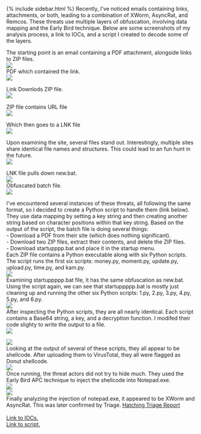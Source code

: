 {% include sidebar.html %}
Recently, I've noticed emails containing links, attachments, or both, leading to a combination of XWorm, AsyncRat, and Remcos. These threats use multiple layers of obfuscation, involving data mapping and the Early Bird technique. Below are some screenshots of my analysis process, a link to IOCs, and a script I created to decode some of the layers.


The starting point is an email containing a PDF attachment, alongside links to ZIP files.
<br>
<a href="Screenshots/XA1.png"> 
<img src="Screenshots/XA1.png">
</a>
<br>
PDF which contained the link.
<br>
<a href="Screenshots/XA2.png"> 
<img src="Screenshots/XA2.png">
</a>
<br>

Link Downlods ZIP file.
<br>
<a href="Screenshots/XA2_1.png"> 
<img src="Screenshots/XA2_1.png">
</a>
<br>

ZIP file contains URL file
<br>
<a href="Screenshots/XA4.png"> 
<img src="Screenshots/XA4.png">
</a>
<br>

Which then goes to a LNK file
<br>
<a href="Screenshots/XA5.png"> 
<img src="Screenshots/XA5.png">
</a>
<br>

Upon examining the site, several files stand out. Interestingly, multiple sites share identical file names and structures. This could lead to an fun hunt in the future.
<br>
<a href="Screenshots/XA6.png"> 
<img src="Screenshots/XA6.png">
</a>
<br>

LNK file pulls down new.bat.
<br>
<a href="Screenshots/XA6_.png"> 
<img src="Screenshots/XA6_.png">
</a>
<br>
Obfuscated batch file. 
<br>
<a href="Screenshots/XA7.png"> 
<img src="Screenshots/XA7.png">
</a>
<br>

I've encountered several instances of these threats, all following the same format, so I decided to create a Python script to handle them (link below). They use data mapping by setting a key string and then creating another string based on character positions within that key string. Based on the output of the script, the batch file is doing several things:<br>
    - Download a PDF from their site (which does nothing significant).<br>
    - Download two ZIP files, extract their contents, and delete the ZIP files.<br>
    - Download startupppp.bat and place it in the startup menu.<br>
Each ZIP file contains a Python executable along with six Python scripts. The script runs the first six scripts: money.py, moment.py, update.py, upload.py, time.py, and kam.py.
<br>
<a href="Screenshots/XA8.png"> 
<img src="Screenshots/XA8.png">
</a>
<br>
Examining startuppppp.bat file, it has the same obfuscation as new.bat. Using the script again, we can see that startuppppp.bat is mostly just cleaning up and running the other six Python scripts: 1.py, 2.py, 3.py, 4.py, 5.py, and 6.py.
<br>
<a href="Screenshots/XA9.png"> 
<img src="Screenshots/XA9.png">
</a>
<br>
After inspecting the Python scripts, they are all nearly identical. Each script contains a Base64 string, a key, and a decryption function.
I modifed their code slighty to write the output to a file.
<br>
<a href="Screenshots/XA10_.png"> 
<img src="Screenshots/XA10_.png">
</a>
<br>

<a href="Screenshots/XA11.png"> 
<img src="Screenshots/XA11.png">
</a>
<br>
Looking at the output of several of these scripts, they all appear to be shellcode. After uploading them to VirusTotal, they all were flagged as Donut shellcode.
<br>
<a href="Screenshots/XA12.png"> 
<img src="Screenshots/XA12.png">
</a>
<br>
Once running, the threat actors did not try to hide much. They used the Early Bird APC technique to inject the shellcode into Notepad.exe.
<br>
<a href="Screenshots/XA10.png"> 
<img src="Screenshots/XA10.png">
</a>
<br>
<a href="Screenshots/XA13.png"> 
<img src="Screenshots/XA13.png">
</a>
<br>
Finally analyzing the injection of notepad.exe, it appeared to be XWorm and AsyncRat. This was later confirmed by Triage. <a href="https://tria.ge/240703-tlv6nsyele/behavioral2"> Hatching Triage Report </a>

<br>
<br>
<a href="https://github.com/mcsx03/mcsx03.github.io/blob/main/IOCs/2024_07_03_Xworm_AsyncRat">Link to IOCs.</a>
<br>
<a href="https://github.com/mcsx03/mcsx03.github.io/blob/main/Scripts/BatchDecode.py">Link to script.</a>
<br>
